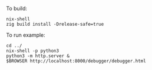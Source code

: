 To build:

```
nix-shell
zig build install -Drelease-safe=true
```

To run example:

```
cd ../
nix-shell -p python3
python3 -m http.server &
$BROWSER http://localhost:8000/debugger/debugger.html
```